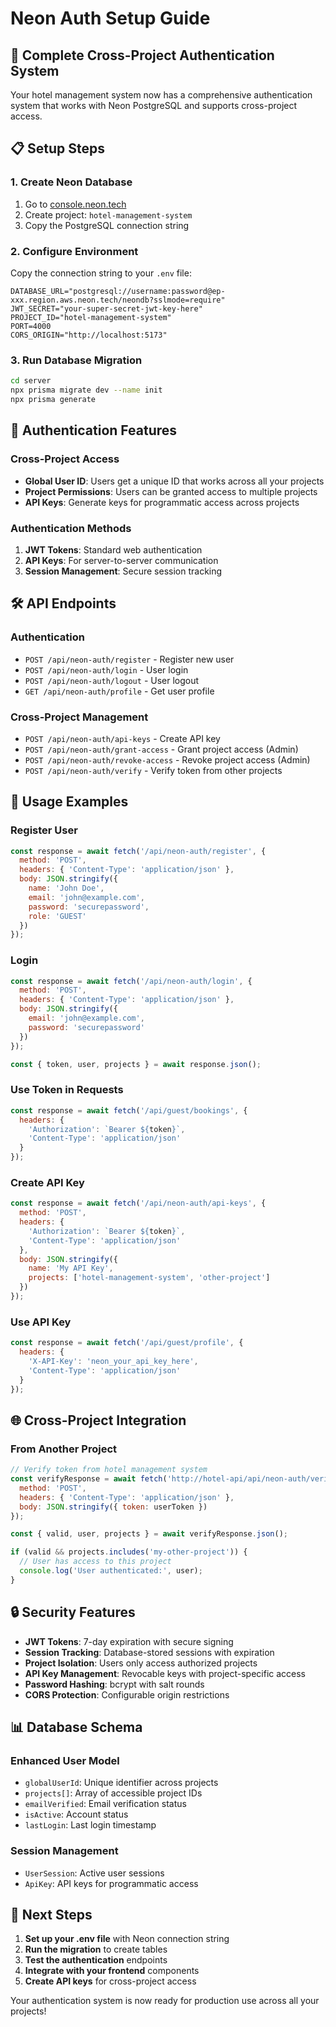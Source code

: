# Neon Auth Setup Guide

## 🚀 Complete Cross-Project Authentication System

Your hotel management system now has a comprehensive authentication system that works with Neon PostgreSQL and supports cross-project access.

## 📋 Setup Steps

### 1. Create Neon Database
1. Go to [console.neon.tech](https://console.neon.tech)
2. Create project: `hotel-management-system`
3. Copy the PostgreSQL connection string

### 2. Configure Environment
Copy the connection string to your `.env` file:
```env
DATABASE_URL="postgresql://username:password@ep-xxx.region.aws.neon.tech/neondb?sslmode=require"
JWT_SECRET="your-super-secret-jwt-key-here"
PROJECT_ID="hotel-management-system"
PORT=4000
CORS_ORIGIN="http://localhost:5173"
```

### 3. Run Database Migration
```bash
cd server
npx prisma migrate dev --name init
npx prisma generate
```

## 🔐 Authentication Features

### Cross-Project Access
- **Global User ID**: Users get a unique ID that works across all your projects
- **Project Permissions**: Users can be granted access to multiple projects
- **API Keys**: Generate keys for programmatic access across projects

### Authentication Methods
1. **JWT Tokens**: Standard web authentication
2. **API Keys**: For server-to-server communication
3. **Session Management**: Secure session tracking

## 🛠 API Endpoints

### Authentication
- `POST /api/neon-auth/register` - Register new user
- `POST /api/neon-auth/login` - User login
- `POST /api/neon-auth/logout` - User logout
- `GET /api/neon-auth/profile` - Get user profile

### Cross-Project Management
- `POST /api/neon-auth/api-keys` - Create API key
- `POST /api/neon-auth/grant-access` - Grant project access (Admin)
- `POST /api/neon-auth/revoke-access` - Revoke project access (Admin)
- `POST /api/neon-auth/verify` - Verify token from other projects

## 🔧 Usage Examples

### Register User
```javascript
const response = await fetch('/api/neon-auth/register', {
  method: 'POST',
  headers: { 'Content-Type': 'application/json' },
  body: JSON.stringify({
    name: 'John Doe',
    email: 'john@example.com',
    password: 'securepassword',
    role: 'GUEST'
  })
});
```

### Login
```javascript
const response = await fetch('/api/neon-auth/login', {
  method: 'POST',
  headers: { 'Content-Type': 'application/json' },
  body: JSON.stringify({
    email: 'john@example.com',
    password: 'securepassword'
  })
});

const { token, user, projects } = await response.json();
```

### Use Token in Requests
```javascript
const response = await fetch('/api/guest/bookings', {
  headers: {
    'Authorization': `Bearer ${token}`,
    'Content-Type': 'application/json'
  }
});
```

### Create API Key
```javascript
const response = await fetch('/api/neon-auth/api-keys', {
  method: 'POST',
  headers: {
    'Authorization': `Bearer ${token}`,
    'Content-Type': 'application/json'
  },
  body: JSON.stringify({
    name: 'My API Key',
    projects: ['hotel-management-system', 'other-project']
  })
});
```

### Use API Key
```javascript
const response = await fetch('/api/guest/profile', {
  headers: {
    'X-API-Key': 'neon_your_api_key_here',
    'Content-Type': 'application/json'
  }
});
```

## 🌐 Cross-Project Integration

### From Another Project
```javascript
// Verify token from hotel management system
const verifyResponse = await fetch('http://hotel-api/api/neon-auth/verify', {
  method: 'POST',
  headers: { 'Content-Type': 'application/json' },
  body: JSON.stringify({ token: userToken })
});

const { valid, user, projects } = await verifyResponse.json();

if (valid && projects.includes('my-other-project')) {
  // User has access to this project
  console.log('User authenticated:', user);
}
```

## 🔒 Security Features

- **JWT Tokens**: 7-day expiration with secure signing
- **Session Tracking**: Database-stored sessions with expiration
- **Project Isolation**: Users only access authorized projects
- **API Key Management**: Revocable keys with project-specific access
- **Password Hashing**: bcrypt with salt rounds
- **CORS Protection**: Configurable origin restrictions

## 📊 Database Schema

### Enhanced User Model
- `globalUserId`: Unique identifier across projects
- `projects[]`: Array of accessible project IDs
- `emailVerified`: Email verification status
- `isActive`: Account status
- `lastLogin`: Last login timestamp

### Session Management
- `UserSession`: Active user sessions
- `ApiKey`: API keys for programmatic access

## 🚀 Next Steps

1. **Set up your .env file** with Neon connection string
2. **Run the migration** to create tables
3. **Test the authentication** endpoints
4. **Integrate with your frontend** components
5. **Create API keys** for cross-project access

Your authentication system is now ready for production use across all your projects!
